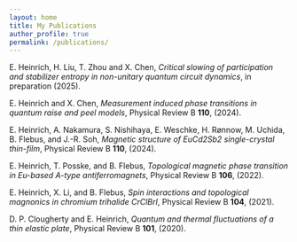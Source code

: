 ```yaml
---
layout: home
title: My Publications
author_profile: true
permalink: /publications/
---
```


E. Heinrich, H. Liu, T. Zhou and X. Chen, *Critical slowing of participation and stabilizer entropy in non-unitary quantum circuit dynamics*, in preparation (2025).

E. Heinrich and X. Chen, *Measurement induced phase transitions in quantum raise and peel models*, Physical Review B **110**, (2024).

E. Heinrich, A. Nakamura, S. Nishihaya, E. Weschke, H. Rønnow, M. Uchida, B. Flebus, and J.-R. Soh, *Magnetic structure of EuCd2Sb2 single-crystal thin-film*, Physical Review B **110**, (2024).

E. Heinrich, T. Posske, and B. Flebus, *Topological magnetic phase transition in Eu-based A-type antiferromagnets*, Physical Review B **106**, (2022).

E. Heinrich, X. Li, and B. Flebus, *Spin interactions and topological magnonics in chromium trihalide CrClBrI*, Physical Review B **104**, (2021). 

D. P. Clougherty and E. Heinrich, *Quantum and thermal fluctuations of a thin elastic plate*, Physical Review B **101**, (2020).
